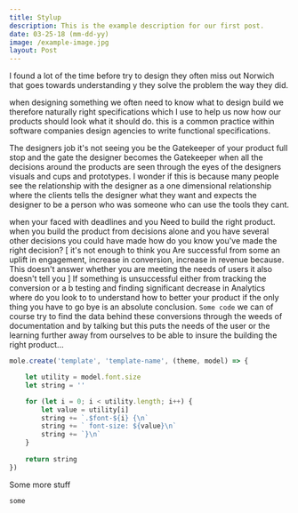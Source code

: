 ```yaml
---
title: Stylup
description: This is the example description for our first post.
date: 03-25-18 (mm-dd-yy)
image: /example-image.jpg
layout: Post
---
```


I found a lot of the time before try to design they often miss out Norwich that goes towards understanding y they solve the problem the way they did.

when designing something we often need to know what to design build we therefore naturally right specifications which I use to help us now how our products should look what it should do.  this is a common practice within software companies design agencies to write functional specifications.

<!-- more -->

The designers job it's not seeing you be the Gatekeeper of your product full stop and the gate the designer becomes the Gatekeeper when all the decisions around the products are seen through the eyes of the designers visuals and cups and prototypes. I wonder if this is because many people see the relationship with the designer as a one dimensional relationship where the clients tells the designer what they want and expects the designer to be a person who was someone who can use the tools they cant.

when your faced with deadlines and you Need to build the  right product.   when you build the product from decisions alone and you have several other decisions you could have made how do you know you've made the right decision? [ it's not enough to think you Are successful from some an uplift in engagement,   increase in conversion, increase in revenue because. This doesn't answer whether you are meeting the needs of users it also doesn't tell you ] If something is unsuccessful either from tracking the conversion or a b testing and finding significant decrease in Analytics where do you look to to understand how to better your product if the only thing you have to go bye is an absolute conclusion.  `Some code` we can of course try to find the data behind these conversions through the weeds of documentation and by talking but this puts the needs of the user or the learning further away from ourselves to be able to insure the building  the right product... 

``` js
mole.create('template', 'template-name', (theme, model) => {

    let utility = model.font.size
    let string = ''

    for (let i = 0; i < utility.length; i++) {
        let value = utility[i]
		string += `.$font-${i} {\n`
		string += ` font-size: ${value}\n`
		string += `}\n`
    }
    
    return string
})
```

Some more stuff

``` css
some
```

